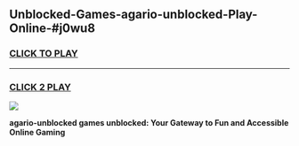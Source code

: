 
## Unblocked-Games-agario-unblocked-Play-Online-#j0wu8
<h3>
<a href="https://premium.freeplayer.one?title=agario-unblocked&ref=27F">CLICK TO PLAY</a></h3>
<hr>

<h3>
<a href="https://premium.freeplayer.one?title=agario-unblocked&ref=27F">CLICK 2 PLAY</a>
  
</h3>

<a href="https://premium.freeplayer.one?title=agario-unblocked&ref=27F"><img src="https://clearcache.store/games.png"></a>


**agario-unblocked games unblocked: Your Gateway to Fun and Accessible Online Gaming**
